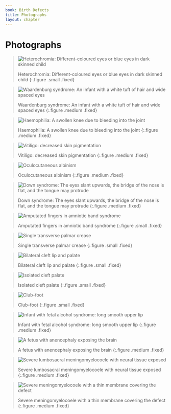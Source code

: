 ```yaml
---
book: Birth Defects
title: Photographs
layout: chapter
---
```


# Photographs

> ![Heterochromia: Different-coloured eyes or blue eyes in dark skinned child](images/p-1-heterochromia.jpg)
> 
> Heterochromia: Different-coloured eyes or blue eyes in dark skinned child
{:.figure .small .fixed}

> ![Waardenburg syndrome: An infant with a white tuft of hair and wide spaced eyes](images/p-2-waardenburg-syndrome.jpg)
> 
> Waardenburg syndrome: An infant with a white tuft of hair and wide spaced eyes
{:.figure .medium .fixed}

> ![Haemophilia: A swollen knee due to bleeding into the joint](images/p-3-haemophilia.jpg)
> 
> Haemophilia: A swollen knee due to bleeding into the joint
{:.figure .medium .fixed}

> ![Vitiligo: decreased skin pigmentation](images/p-4-vitiligo.jpg)
> 
> Vitiligo: decreased skin pigmentation
{:.figure .medium .fixed}

> ![Oculocutaneous albinism](images/p-5-oculocutaneous-albinism.jpg)
> 
> Oculocutaneous albinism
{:.figure .medium .fixed}

> ![Down syndrome: The eyes slant upwards, the bridge of the nose is flat, and the tongue may protrude](images/p-6-down-syndrome.jpg)
> 
> Down syndrome: The eyes slant upwards, the bridge of the nose is flat, and the tongue may protrude
{:.figure .medium .fixed}

> ![Amputated fingers in amniotic band syndrome](images/p-7-amniotic-band-syndrome.jpg)
> 
> Amputated fingers in amniotic band syndrome
{:.figure .small .fixed}

> ![Single transverse palmar crease](images/p-8-single-transverse-palmar-crease.jpg)
> 
> Single transverse palmar crease
{:.figure .small .fixed}

> ![Bilateral cleft lip and palate](images/p-9-bilateral-cleft-lip-and-palate.jpg)
> 
> Bilateral cleft lip and palate
{:.figure .small .fixed}

> ![Isolated cleft palate](images/p-10-isolated-cleft-palate.jpg)
> 
> Isolated cleft palate
{:.figure .small .fixed}

> ![Club-foot](images/p-11-club-foot.jpg)
> 
> Club-foot
{:.figure .small .fixed}

> ![Infant with fetal alcohol syndrome: long smooth upper lip](images/p-12-fetal-alcohol-syndrome.jpg)
> 
> Infant with fetal alcohol syndrome: long smooth upper lip
{:.figure .medium .fixed}

> ![A fetus with anencephaly exposing the brain](images/p-13-anencephaly.jpg)
> 
> A fetus with anencephaly exposing the brain
{:.figure .medium .fixed}

> ![Severe lumbosacral meningomyelocoele with neural tissue exposed](images/p-14-lumbosacral-meningomyelocoele.jpg)
> 
> Severe lumbosacral meningomyelocoele with neural tissue exposed
{:.figure .medium .fixed}

> ![Severe meningomyelocoele with a thin membrane covering the defect](images/p-15-meningomyelocoele.jpg)
> 
> Severe meningomyelocoele with a thin membrane covering the defect
{:.figure .medium .fixed}
